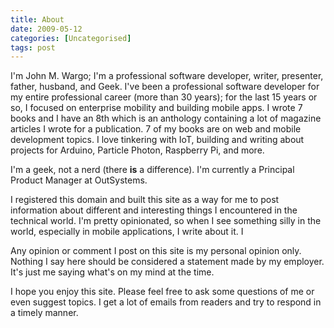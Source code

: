 ```yaml
---
title: About
date: 2009-05-12
categories: [Uncategorised]
tags: post
---
```


I'm John M. Wargo; I'm a professional software developer, writer, presenter, father, husband, and Geek. I've been a professional software developer for my entire professional career (more than 30 years); for the last 15 years or so, I focused on enterprise mobility and building mobile apps. I wrote 7 books and I have an 8th which is an anthology containing a lot of magazine articles I wrote for a publication. 7 of my books are on web and mobile development topics. I love tinkering with IoT, building and writing about projects for Arduino, Particle Photon, Raspberry Pi, and more.

I'm a geek, not a nerd (there **is** a difference). I'm currently a Principal Product Manager at OutSystems.

I registered this domain and built this site as a way for me to post information about different and interesting things I encountered in the technical world. I'm pretty opinionated, so when I see something silly in the world, especially in mobile applications, I write about it. I

Any opinion or comment I post on this site is my personal opinion only. Nothing I say here should be considered a statement made by my employer. It's just me saying what's on my mind at the time.

I hope you enjoy this site. Please feel free to ask some questions of me or even suggest topics. I get a lot of emails from readers and try to respond in a timely manner.